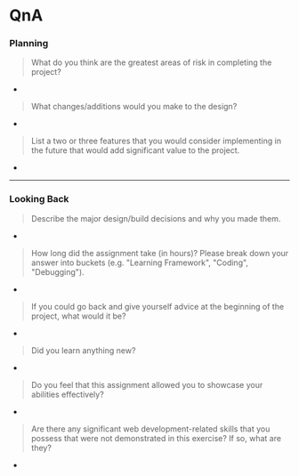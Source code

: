 # QnA

### Planning

> What do you think are the greatest areas of risk in completing the project?
-

> What changes/additions would you make to the design?
-

> List a two or three features that you would consider implementing in the future that would add significant value to the project.
-

---

### Looking Back

> Describe the major design/build decisions and why you made them.
-

> How long did the assignment take (in hours)? Please break down your answer into buckets (e.g. "Learning Framework", "Coding", "Debugging").
-

> If you could go back and give yourself advice at the beginning of the project, what would it be?
-

> Did you learn anything new?
-

> Do you feel that this assignment allowed you to showcase your abilities effectively?
-

> Are there any significant web development-related skills that you possess that were not demonstrated in this exercise? If so, what are they?
-